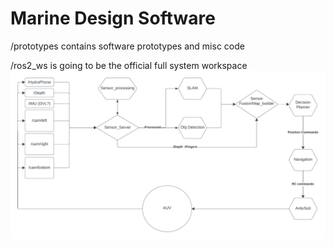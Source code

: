 # Marine Design Software
/prototypes contains software prototypes and misc code

/ros2_ws is going to be the official full system workspace
![diagram](ros2_structure_V1.png)

